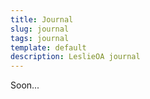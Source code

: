```yaml
---
title: Journal
slug: journal
tags: journal
template: default
description: LeslieOA journal
---
```


Soon...<br />

